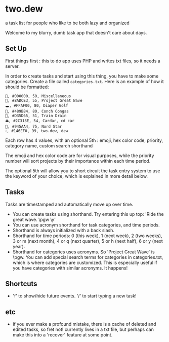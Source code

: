 # two.dew
a task list for people who like to be both lazy and organized

Welcome to my blurry, dumb task app that doesn't care about days.

## Set Up ##
First things first : this to do app uses PHP and writes txt files, so it needs a server.

In order to create tasks and start using this thing, you have to make some categories. Create a file called `categories.txt`. Here is an example of how it should be formatted:

```
🦚️, #000000, 50, Miscellaneous
🌊️, #8ADCE3, 55, Project Great Wave
🕳️, #FFAF00, 80, Diaper Golf
🐚️, #489B84, 80, Conch Congas
🚆️, #D35D65, 51, Train Drain
🚘️, #2C313E, 54, Cardar, cd car
🌟️, #945AA4, 75, Nord Star
💧️, #146EF0, 99, two.dew, dew
```

Each row has 4 values, with an optional 5th :
emoji, hex color code, priority, category name, custom search shorthand

The emoji and hex color code are for visual purposes, while the priority number will sort projects by their importance within each time period.

The optional 5th will allow you to short circuit the task entry system to use the keyword of your choice, which is explained in more detail below.

## Tasks ##
Tasks are timestamped and automatically move up over time.

- You can create tasks using shorthand. Try entering this up top: 'Ride the great wave. \pgw \y'
- You can use acronym shorthand for task categories, and time periods.
- Shorthand is always initialized with a back slash.
- Shorthand for time periods: 0 (this week), 1 (next week), 2 (two weeks), 3 or m (next month), 4 or q (next quarter), 5 or h (next half), 6 or y (next year).
- Shorthand for categories uses acronyms. So 'Project Great Wave' is \pgw. You can add special search terms for categories in categories.txt, which is where categories are customized. This is especially useful if you have categories with similar acronyms. It happens!

## Shortcuts ##
- 'f' to show/hide future events. '/' to start typing a new task!

## etc ##
- if you ever make a profound mistake, there is a cache of deleted and edited tasks, so fret not! currently lives in a txt file, but perhaps can make this into a 'recover' feature at some point.
